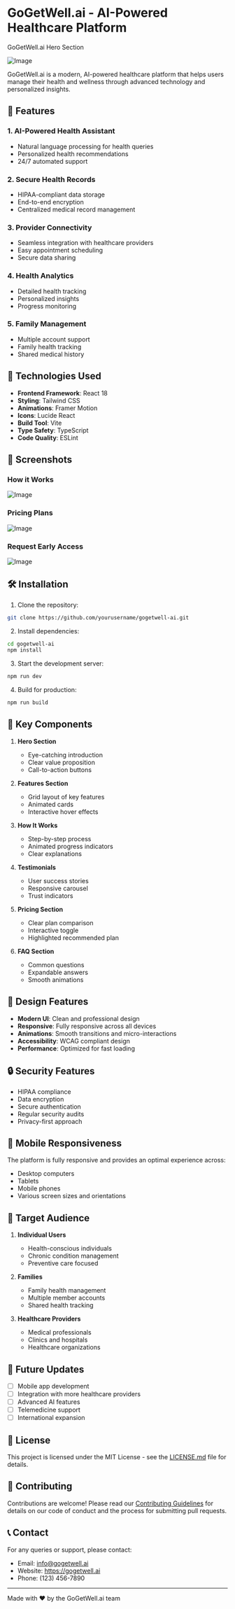 # GoGetWell.ai - AI-Powered Healthcare Platform

GoGetWell.ai Hero Section

![Image](https://github.com/user-attachments/assets/7964ea1b-b4e2-4512-b120-45b2cc64e816)

GoGetWell.ai is a modern, AI-powered healthcare platform that helps users manage their health and wellness through advanced technology and personalized insights.

## 🌟 Features

### 1. AI-Powered Health Assistant
- Natural language processing for health queries
- Personalized health recommendations
- 24/7 automated support

### 2. Secure Health Records
- HIPAA-compliant data storage
- End-to-end encryption
- Centralized medical record management

### 3. Provider Connectivity
- Seamless integration with healthcare providers
- Easy appointment scheduling
- Secure data sharing

### 4. Health Analytics
- Detailed health tracking
- Personalized insights
- Progress monitoring

### 5. Family Management
- Multiple account support
- Family health tracking
- Shared medical history

## 🚀 Technologies Used

- **Frontend Framework**: React 18
- **Styling**: Tailwind CSS
- **Animations**: Framer Motion
- **Icons**: Lucide React
- **Build Tool**: Vite
- **Type Safety**: TypeScript
- **Code Quality**: ESLint

## 📸 Screenshots

### How it Works
![Image](https://github.com/user-attachments/assets/1e3a8c81-c145-4bb7-8932-ba1444893585)

### Pricing Plans
![Image](https://github.com/user-attachments/assets/cfcd3e97-3cc2-4265-92d7-2b5233ae729f)

### Request Early Access
![Image](https://github.com/user-attachments/assets/b4e08ab3-38bd-4500-b32a-1920485c67d3)


## 🛠️ Installation

1. Clone the repository:
```bash
git clone https://github.com/yourusername/gogetwell-ai.git
```

2. Install dependencies:
```bash
cd gogetwell-ai
npm install
```

3. Start the development server:
```bash
npm run dev
```

4. Build for production:
```bash
npm run build
```

## 🎯 Key Components

1. **Hero Section**
   - Eye-catching introduction
   - Clear value proposition
   - Call-to-action buttons

2. **Features Section**
   - Grid layout of key features
   - Animated cards
   - Interactive hover effects

3. **How It Works**
   - Step-by-step process
   - Animated progress indicators
   - Clear explanations

4. **Testimonials**
   - User success stories
   - Responsive carousel
   - Trust indicators

5. **Pricing Section**
   - Clear plan comparison
   - Interactive toggle
   - Highlighted recommended plan

6. **FAQ Section**
   - Common questions
   - Expandable answers
   - Smooth animations

## 🎨 Design Features

- **Modern UI**: Clean and professional design
- **Responsive**: Fully responsive across all devices
- **Animations**: Smooth transitions and micro-interactions
- **Accessibility**: WCAG compliant design
- **Performance**: Optimized for fast loading

## 🔒 Security Features

- HIPAA compliance
- Data encryption
- Secure authentication
- Regular security audits
- Privacy-first approach

## 📱 Mobile Responsiveness

The platform is fully responsive and provides an optimal experience across:
- Desktop computers
- Tablets
- Mobile phones
- Various screen sizes and orientations

## 🎯 Target Audience

1. **Individual Users**
   - Health-conscious individuals
   - Chronic condition management
   - Preventive care focused

2. **Families**
   - Family health management
   - Multiple member accounts
   - Shared health tracking

3. **Healthcare Providers**
   - Medical professionals
   - Clinics and hospitals
   - Healthcare organizations

## 🔄 Future Updates

- [ ] Mobile app development
- [ ] Integration with more healthcare providers
- [ ] Advanced AI features
- [ ] Telemedicine support
- [ ] International expansion

## 📄 License

This project is licensed under the MIT License - see the [LICENSE.md](LICENSE.md) file for details.

## 🤝 Contributing

Contributions are welcome! Please read our [Contributing Guidelines](CONTRIBUTING.md) for details on our code of conduct and the process for submitting pull requests.

## 📞 Contact

For any queries or support, please contact:
- Email: info@gogetwell.ai
- Website: https://gogetwell.ai
- Phone: (123) 456-7890

---

Made with ❤️ by the GoGetWell.ai team
